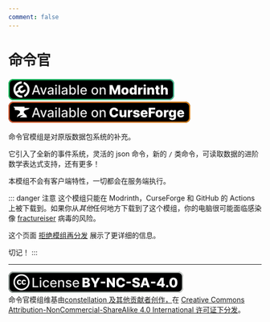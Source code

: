 ```yaml
---
comment: false
---
```

# 命令官 <Badge type="warning" text="beta" />

<div class="badge-holder">

[![Available on Modrinth](https://raw.githubusercontent.com/melontini/mini-badges/main/minecraft/modrinth.svg)](https://modrinth.com/mod/cmd)
[![Available on CurseForge](https://raw.githubusercontent.com/melontini/mini-badges/main/minecraft/curseforge.svg)](https://www.curseforge.com/minecraft/mc-mods/cmd-project)

</div>

命令官模组是对原版数据包系统的补充。

它引入了全新的事件系统，灵活的 json 命令，新的 `/` 类命令，可读取数据的进阶数学表达式支持，还有更多！

本模组不会有客户端特性，一切都会在服务端执行。

::: danger 注意
这个模组只能在 Modrinth，CurseForge 和 GitHub 的 Actions 上被下载到。如果你从*其他*任何地方下载到了这个模组，你的电脑很可能面临感染像 [fractureiser](https://github.com/fractureiser-investigation/fractureiser) 病毒的风险。

这个页面 [拒绝模组再分发](https://stopmodreposts.org/) 展示了更详细的信息。

切记！
:::

***

<a rel="license" href="http://creativecommons.org/licenses/by-nc-sa/4.0/"><img alt="Creative Commons 许可证" style="border-width:0" src="https://raw.githubusercontent.com/melontini/mini-badges/main/licenses/cc/CC-BY-NC-SA-4.0.svg" /></a><br /><span xmlns:dct="http://purl.org/dc/terms/" href="http://purl.org/dc/dcmitype/Text" property="dct:title" rel="dct:type">命令官模组维基</span>由<a xmlns:cc="http://creativecommons.org/ns#" href="https://github.com/constellation-mc/commander/tree/documentation" property="cc:attributionName" rel="cc:attributionURL">constellation 及其他贡献者创作，</a>在 <a rel="license" href="http://creativecommons.org/licenses/by-nc-sa/4.0/">Creative Commons Attribution-NonCommercial-ShareAlike 4.0 International 许可证下分发</a>。
